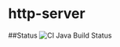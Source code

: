 # http-server

##Status
![CI Java Build Status](https://github.com/sethpthomas91/http-server/actions/workflows/gradle.yml/badge.svg)